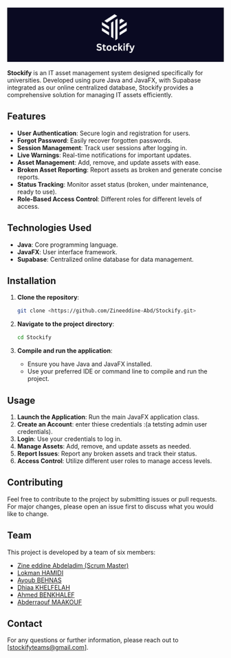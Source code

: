 ![Banner](https://raw.githubusercontent.com/Zineeddine-Abd/Stockify/master/Stockify%20Banner.png?token=GHSAT0AAAAAACWKQX3Q356C3XMGWARRDRWSZWHMADA)

**Stockify** is an IT asset management system designed specifically for universities. Developed using pure Java and JavaFX, with Supabase integrated as our online centralized database, Stockify provides a comprehensive solution for managing IT assets efficiently.

## Features

- **User Authentication**: Secure login and registration for users.
- **Forgot Password**: Easily recover forgotten passwords.
- **Session Management**: Track user sessions after logging in.
- **Live Warnings**: Real-time notifications for important updates.
- **Asset Management**: Add, remove, and update assets with ease.
- **Broken Asset Reporting**: Report assets as broken and generate concise reports.
- **Status Tracking**: Monitor asset status (broken, under maintenance, ready to use).
- **Role-Based Access Control**: Different roles for different levels of access.

## Technologies Used

- **Java**: Core programming language.
- **JavaFX**: User interface framework.
- **Supabase**: Centralized online database for data management.

## Installation

1. **Clone the repository**:
    ```bash
    git clone <https://github.com/Zineeddine-Abd/Stockify.git>
    ```

2. **Navigate to the project directory**:
    ```bash
    cd Stockify
    ```

3. **Compile and run the application**:
    - Ensure you have Java and JavaFX installed.
    - Use your preferred IDE or command line to compile and run the project.

## Usage

1. **Launch the Application**: Run the main JavaFX application class.
2. **Create an Account**: enter thiese credentials :(a tetsting admin user credentials).
3. **Login**: Use your credentials to log in.
4. **Manage Assets**: Add, remove, and update assets as needed.
5. **Report Issues**: Report any broken assets and track their status.
6. **Access Control**: Utilize different user roles to manage access levels.

## Contributing

Feel free to contribute to the project by submitting issues or pull requests. For major changes, please open an issue first to discuss what you would like to change.

## Team

This project is developed by a team of six members:
- <a href="https://github.com/Zineeddine-Abd" target="_blank">Zine eddine Abdeladim (Scrum Master)</a> 
- <a href="https://github.com/lokHamid" target="_blank">Lokman HAMIDI</a> 
- <a href="https://github.com/Ayoub3434" target="_blank">Ayoub BEHNAS</a> 
- <a href="https://github.com/11raiden" target="_blank">Dhiaa KHELFELAH</a>
- <a href="https://github.com/AhmedEury" target="_blank">Ahmed BENKHALEF</a> 
- <a href="https://github.com/abderraoufMKF" target="_blank">Abderraouf MAAKOUF</a> 
   
## Contact

For any questions or further information, please reach out to [stockifyteams@gmail.com].
